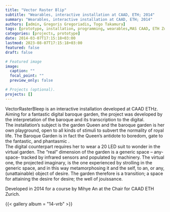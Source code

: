 ```yaml
---
title: "Vector Raster Blip"
subtitle: "Wearables, interactive installation at CAAD, ETH; 2014"
summary: "Wearables, interactive installation at CAAD, ETH; 2014"
authors: [admin, Gregoris Gregoriadis, Togo Takamura]
tags: [prototype, installation, programming, wearables,MAS CAAD, ETH Zurich]
categories: [projects, prototype]
date: 2014-03-07T17:15:18+03:00
lastmod: 2023-08-07T17:15:18+03:00
featured: false
draft: false

# Featured image
image:
  caption: ""
  focal_point: ""
  preview_only: false

# Projects (optional).
projects: []
---
```



VectorRasterBleep is an interactive installation developed at CAAD ETHz. Aiming for a fantastic digital baroque garden, the project was developed by the interpretation of the baroque and its transcription to the digital.  
The installation’s subject is the garden Queen and the baroque garden is her own playground, open to all kinds of stimuli to subvert the normality of royal life. The Baroque Garden is in fact the Queen’s antidote to boredom, gate to the fantastic, and phantasmic .  
The digital counterpart requires her to wear a 20 LED suit to wonder in the virtual garden. The “real” dimension of the garden is a generic space – any-space- tracked by infrared sensors and populated by machinery. The virtual one, the projected imaginary, is the one experienced by strolling in the generic space, and in this way metamorphosing it and the self, to an, or any, (unattainable) object of desire. The garden therefore is a transition; a space for attaining the desire for desire; the well of jouissance.

Developed in 2014 for a course by Mihye An at the Chair for CAAD ETH Zurich. 


{{< gallery album = "14-vrb" >}}
